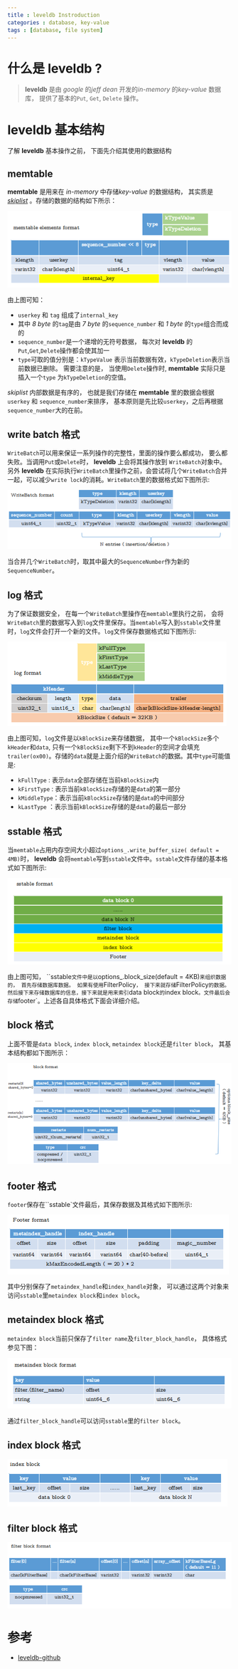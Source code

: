 ```yaml
---
title : leveldb Instroduction
categories : database, key-value
tags : [database, file system]
---
```


# 什么是 __leveldb__ ?

> __leveldb__ 是由 *google* 的*jeff dean* 开发的*in-memory* 的*key-value* 数据库， 提供了基本的`Put`, `Get`, `Delete` 操作。

# __leveldb__ 基本结构

了解 __leveldb__ 基本操作之前， 下面先介绍其使用的数据结构

## __memtable__

__memtable__ 是用来在 *in-memory* 中存储*key-value* 的数据结构， 其实质是 *[skiplist](http://zhifeiding.github.io/programming/2016/11/18/Skip-List-Introduction/)* 。存储的数据的结构如下所示：

![memtable](/assets/images/leveldb/memtable.png)

由上图可知：

* `userkey` 和 `tag` 组成了`internal_key`
* 其中 *8 byte* 的`tag`是由 *7 byte* 的`sequence_number` 和 *1 byte* 的`type`组合而成的
* `sequence_number`是一个递增的无符号数据， 每次对 __leveldb__ 的`Put`,`Get`,`Delete`操作都会使其加一
* `type`可取的值分别是：`kTypeValue` 表示当前数据有效，`kTypeDeletion`表示当前数据已删除。 需要注意的是， 当使用`Delete`操作时, __memtable__ 实际只是插入一个`type` 为`kTypeDeletion`的空值。 

*skiplist* 内部数据是有序的， 也就是我们存储在 __memtable__ 里的数据会根据`userkey` 和 `sequence_number`来排序， 基本原则是先比较`userkey`，之后再根据`sequence_number`大的在前。

## __write batch__ 格式

`WriteBatch`可以用来保证一系列操作的完整性，里面的操作要么都成功， 要么都失败。当调用`Put`或`Delete`时， __leveldb__ 上会将其操作放到 `WriteBatch`对象中。另外 __leveldb__ 在实际执行`WriteBatch`里操作之前，会尝试将几个`WriteBatch`合并一起，可以减少`write lock`的消耗。`WriteBatch`里的数据格式如下图所示:

![write_batch](/assets/images/leveldb/write_batch.png)

当合并几个`WriteBatch`时，取其中最大的`SequenceNumber`作为新的`SequenceNumber`。

## __log__ 格式

为了保证数据安全， 在每一个`WriteBatch`里操作在`memtable`里执行之前， 会将`WriteBatch`里的数据写入到`log`文件里保存。当`memtable`写入到`sstable`文件里时，`log`文件会打开一个新的文件。`log`文件保存数据格式如下图所示:

![log](/assets/images/leveldb/log.png)

由上图可知，`log`文件是以`kBlockSize`来存储数据， 其中一个`kBlockSize`多个`kHeader`和`data`, 只有一个`kBlockSize`剩下不到`kHeader`的空间才会填充`trailer(ox00)`。存储的`data`就是上面介绍的`WriteBatch`的数据。其中`type`可能值是:

* `kFullType` : 表示`data`全部存储在当前`kBlockSize`内
* `kFirstType` : 表示当前`kBlockSize`存储的是`data`的第一部分
* `kMiddleType`：表示当前`kBlockSize`存储的是`data`的中间部分
* `kLastType` ：表示当前`kBlockSize`存储的是`data`的最后一部分

## __sstable__ 格式

当`memtable`占用内存空间大小超过`options_.write_buffer_size( default = 4MB)`时， __leveldb__ 会将`memtable`写到`sstable`文件中。`sstable`文件存储的基本格式如下图所示:

![sstable](/assets/images/leveldb/sstable.png)

由上图可知， ``sstable`文件中是以`options_.block_size(default = 4KB)`来组织数据的， 首先存储数据库数据。 如果有使用`FilterPolicy`， 接下来就存储`FilterPolicy`的数据。然后接下来存储数据库的信息，接下来就是用来索引`data block`的`index block`。文件最后会存储`footer`。上述各自具体格式下面会详细介绍。

## __block__ 格式

上面不管是`data block`, `index block`, `metaindex block`还是`filter block`， 其基本结构都如下图所示：

![block](/assets/images/leveldb/block.png)



## __footer__ 格式

`footer`保存在``sstable`文件最后，其保存数据及其格式如下图所示:

![footer](/assets/images/leveldb/footer.png)

其中分别保存了`metaindex_handle`和`index_handle`对象， 可以通过这两个对象来访问`sstable`里`metaindex block`和`index block`。

## __metaindex block__ 格式

`metaindex block`当前只保存了`filter name`及`filter_block_handle`， 具体格式参见下图：

![metaindex_block](/assets/images/leveldb/metaindex_block.png)

通过`filter_block_handle`可以访问`sstable`里的`filter block`。 

## __index block__ 格式

![index_block](/assets/images/leveldb/index_block.png)

## __filter block__ 格式

![filter_block](/assets/images/leveldb/filter_block.png)

# 参考

* [leveldb-github](https://github.com/google/leveldb)  
